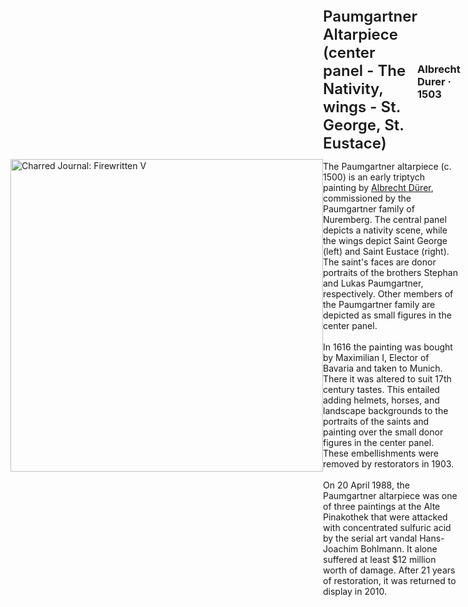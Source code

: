 <div class="artwork-of-the-day">
  <style>
    .container {
      display: flex;
      flex-direction: row;
      justify-content: space-evenly;
      align-items: center;
    }
  </style>
  <style>
    .artwork-name {
      font-size: 1.5rem;
      font-weight: 600;
      margin: 0;
    }
  </style>

  <style>
    .artwork-origin {


      display: flex;
      flex-direction: row;
      justify-content: space-evenly;
      align-items: center;
      width: 100%;
    }
  </style>

  <style>
    .artwork-detail {
      display: flex;
      flex-direction: column;
      justify-content: center;
      align-items: center;
      width: 500px
    }
  </style>

  <style>
    img {
      width: 500px;
      height: 500px;
    }
  </style>

  <div class="container">
    <div class="img-wrapper">
      <img
        src="https://uploads3.wikiart.org/images/albrecht-durer/paumgartner-altar.jpg!Large.jpg"
        alt="Charred Journal: Firewritten V" />
    </div>
    <div class="artwork-detail">
      <div class="artwork-origin"> 
        <h2 class="artwork-name">Paumgartner Altarpiece (center panel - The Nativity, wings - St. George, St. Eustace)</h2>
        <h3 class="artist">
          Albrecht Durer
                    ·  1503
        </h3>
      </div>
      <p class="description">
        <span class="artwork-description-text ng-binding" ng-bind-html="viewModel.ArtworkOfTheDay.Description | unsafe">The Paumgartner altarpiece (c. 1500) is an early triptych painting by <a target="_blank" href="/en/albrecht-durer">Albrecht Dürer</a>, commissioned by the Paumgartner family of Nuremberg. The central panel depicts a nativity scene, while the wings depict Saint George (left) and Saint Eustace (right). The saint's faces are donor portraits of the brothers Stephan and Lukas Paumgartner, respectively. Other members of the Paumgartner family are depicted as small figures in the center panel.
<br>
<br>In 1616 the painting was bought by Maximilian I, Elector of Bavaria and taken to Munich. There it was altered to suit 17th century tastes. This entailed adding helmets, horses, and landscape backgrounds to the portraits of the saints and painting over the small donor figures in the center panel. These embellishments were removed by restorators in 1903.
<br>
<br>On 20 April 1988, the Paumgartner altarpiece was one of three paintings at the Alte Pinakothek that were attacked with concentrated sulfuric acid by the serial art vandal Hans-Joachim Bohlmann. It alone suffered at least $12 million worth of damage. After 21 years of restoration, it was returned to display in 2010.</span>
                        <div class="text-shadow-container" ng-show="showShadow" style=""></div>
      </p>
    </div>
  </div>

</div>
